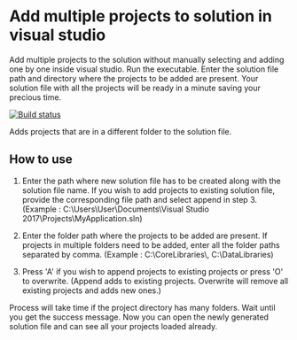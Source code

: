 # Add multiple projects to solution in visual studio

Add multiple projects to the solution without manually selecting and adding one by one inside visual studio. Run the executable. Enter the solution file path and directory where the projects to be added are present. Your solution file with all the projects will be ready in a minute saving your precious time.

[![Build status](https://ci.appveyor.com/api/projects/status/e7ayw7dq4alvdte2/branch/master?svg=true)](https://ci.appveyor.com/project/jayasurya101010/add-multiple-projects-to-solution-visualstudio)

Adds projects that are in a different folder to the solution file.

## How to use

1. Enter the path where new solution file has to be created along with the solution file name. If you wish to add projects to existing solution file, provide the corresponding file path and select append in step 3.
(Example : C:\Users\User\Documents\Visual Studio 2017\Projects\MyApplication.sln)

2. Enter the folder path where the projects to be added are present. If projects in multiple folders need to be added, enter all the folder paths separated by comma.
(Example : C:\\CoreLibraries\\, C:\\DataLibraries)

3. Press 'A' if you wish to append projects to existing projects or press 'O' to overwrite.
(Append adds to existing projects. Overwrite will remove all existing projects and adds new ones.)

Process will take time if the project directory has many folders. Wait until you get the success message. Now you can open the newly generated solution file and can see all your projects loaded already. 